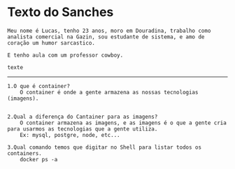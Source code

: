# Texto do Sanches

    Meu nome é Lucas, tenho 23 anos, moro em Douradina, trabalho como analista comercial na Gazin, sou estudante de sistema, e amo de coração um humor sarcastico.

    E tenho aula com um professor cowboy.

    texte

------------------------

    1.O que é container?
        O container é onde a gente armazena as nossas tecnologias (imagens).


    2.Qual a diferença do Cantainer para as imagens?
        O container armazena as imagens, e as imagens é o que a gente cria para usarmos as tecnologias que a gente utiliza.
        Ex: mysql, postgre, node, etc...

    3.Qual comando temos que digitar no Shell para listar todos os containers.
        docker ps -a   
